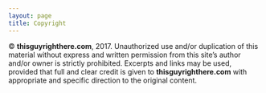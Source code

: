 ```yaml
---
layout: page
title: Copyright
---
```


&copy; **thisguyrighthere.com**, 2017. Unauthorized use and/or duplication of this material without express and written permission from this site’s author and/or owner is strictly prohibited. Excerpts and links may be used, provided that full and clear credit is given to **thisguyrighthere.com** with appropriate and specific direction to the original content.
